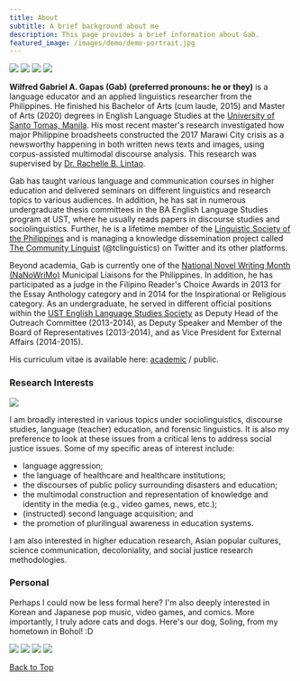```yaml
---
title: About
subtitle: A brief background about me
description: This page provides a brief information about Gab.
featured_image: /images/demo/demo-portrait.jpg
---
```


<div class="gallery" data-columns="1">
	<img src="/images/me/2019taipei101.jpg">
	<img src="/images/me/2015grad.jpg">
	<img src="/images/me/2019taipei.jpg">
	<img src="/images/me/2020nanowin.jpg">
</div>

**Wilfred Gabriel A. Gapas (Gab) (preferred pronouns: he or they)** is a language educator and an applied linguistics researcher from the Philippines. He finished his Bachelor of Arts (cum laude, 2015) and Master of Arts (2020) degrees in English Language Studies at the [University of Santo Tomas, Manila](https://www.ust.edu.ph). His most recent master's research investigated how major Philippine broadsheets constructed the 2017 Marawi City crisis as a newsworthy happening in both written news texts and images, using corpus-assisted multimodal discourse analysis. This research was supervised by [Dr. Rachelle B. Lintao](https://www.ust.edu.ph/profile/lintao-rachelle-b/).

Gab has taught various language and communication courses in higher education and delivered seminars on different linguistics and research topics to various audiences. In addition, he has sat in numerous undergraduate thesis committees in the BA English Language Studies program at UST, where he usually reads papers in discourse studies and sociolinguistics. Further, he is a lifetime member of the [Linguistic Society of the Philippines](https://lsphil.net) and is managing a knowledge dissemination project called [The Community Linguist](https://twitter.com/tclinguistics) (@tclinguistics) on Twitter and its other platforms.

Beyond academia, Gab is currently one of the [National Novel Writing Month (NaNoWriMo)](https://nanowrimo.org) Municipal Liaisons for the Philippines. In addition, he has participated as a judge in the Filipino Reader's Choice Awards in 2013 for the Essay Anthology category and in 2014 for the Inspirational or Religious category. As an undergraduate, he served in different official positions within the [UST English Language Studies Society](https://www.facebook.com/USTELSSOC) as Deputy Head of the Outreach Committee (2013-2014), as Deputy Speaker and Member of the Board of Representatives (2013-2014), and as Vice President for External Affairs (2014-2015). 

His curriculum vitae is available here: [academic](https://senseigab.github.io/files/gapas_ac2021.pdf) / public. 

### Research Interests

![](/images/random/bg.jpg)

I am broadly interested in various topics under sociolinguistics, discourse studies, language (teacher) education, and forensic linguistics. It is also my preference to look at these issues from a critical lens to address social justice issues. Some of my specific areas of interest include:
* language aggression;
* the language of healthcare and healthcare institutions;
* the discourses of public policy surrounding disasters and education;
* the multimodal construction and representation of knowledge and identity in the media (e.g., video games, news, etc.);
* (instructed) second language acquisition; and
* the promotion of plurilingual awareness in education systems.

I am also interested in higher education research, Asian popular cultures, science communication, decoloniality, and social justice research methodologies.

### Personal 

Perhaps I could now be less formal here? I'm also deeply interested in Korean and Japanese pop music, video games, and comics. More importantly, I truly adore cats and dogs. Here's our dog, Soling, from my hometown in Bohol! :D

<div class="gallery" data-columns="1">
	<img src="/images/random/soling1.jpg">
	<img src="/images/random/soling2.jpg">
	<img src="/images/random/soling3.jpg">
	<img src="/images/random/soling4.jpg">
</div>

<a href="#">Back to Top</a>